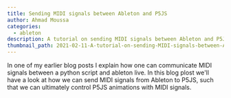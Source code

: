 ```yaml
---
title: Sending MIDI signals between Ableton and P5JS
author: Ahmad Moussa
categories:
  - ableton
description: A tutorial on sending MIDI signals between Ableton and P5JS.
thumbnail_path: 2021-02-11-A-tutorial-on-sending-MIDI-signals-between-Ableton-and-P5JS.png
---
```


In one of my earlier blog posts I explain how one can communicate MIDI signals between a python script and ableton live. In this blog plost we'll have a look at how we can send MIDI signals from Ableton to P5JS, such that we can ultimately control P5JS animations with MIDI signals.
